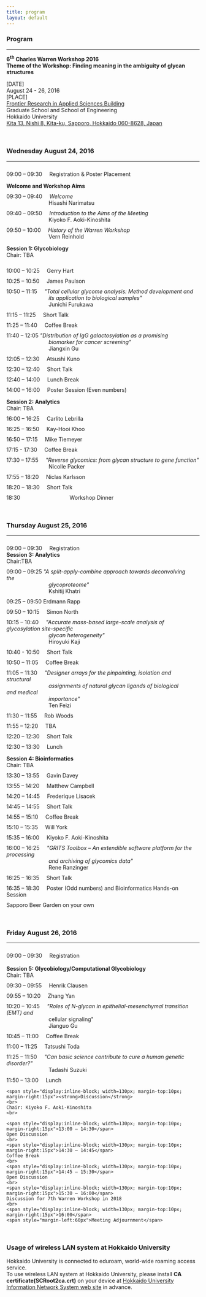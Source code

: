 ```yaml
---
title: program
layout: default
---
```

<!-- MAIN CONTENT -->
<div id="main_content_wrap" class="outer">
  <section id="main_content" class="inner">
<h3>Program</h3>
<hr>
<p><strong>6<sup>th</sup> Charles Warren Workshop 2016<br>
Theme of the Workshop: Finding meaning in the ambiguity of glycan structures</strong></p>
<p>[DATE]<br>
August 24 - 26, 2016<br>
[PLACE]<br>
<a href="http://www.oia.hokudai.ac.jp/maps/?p=sapporo">Frontier Research in Applied Sciences Building</a><br>
Graduate School and School of Engineering<br>
Hokkaido University<br>
<a href="https://goo.gl/maps/JtP1MdrwH5U2">Kita 13, Nishi 8, Kita-ku, Sapporo, Hokkaido 060-8628, Japan</a></p>
<br>

<h3>Wednesday August 24, 2016</h3>
<hr>
<p>
	<span style="display:inline-block; width=130px; margin-top:10px; margin-right:15px">09:00 – 09:30</span>
	Registration &amp; Poster Placement</p>
<p>
	<strong>Welcome and Workshop Aims</strong><br>
	<span style="display:inline-block; width=130px; margin-top:10px; margin-right:15px">09:30 – 09:40</span>
		<span style="font-style:italic">Welcome</span>
	<br>
	<span style="padding-left:110px">Hisashi Narimatsu</span>
	<br>
	<span style="display:inline-block; width=130px; margin-top:10px; margin-right:15px">09:40 – 09:50</span>
	<span style="font-style:italic">Introduction to the Aims of the Meeting</span>
	<br>
	<span style="padding-left:110px">Kiyoko F. Aoki-Kinoshita</span>
	<br>
	<span style="display:inline-block; width=130px; margin-top:10px; margin-right:15px">09:50 – 10:00</span>
	<span style="font-style:italic">History of the Warren Workshop</span>
	<br>
	<span style="padding-left:110px">Vern Reinhold</span>
</p>

<p><strong>Session 1: Glycobiology</strong><br>
Chair: TBA</p>
<p>
	<span style="display:inline-block; width=130px; margin-top:10px; margin-right:15px">10:00 – 10:25</span>
	Gerry Hart
	<!--<span style="font-style:italic">Gerry Hart</span>-->
	<br>
	<!--<span style="padding-left:110px">Gerry Hart</span>
	<br>-->
	<span style="display:inline-block; width=130px; margin-top:10px; margin-right:15px">10:25 – 10:50</span>
	James Paulson
	<br>
	<!--<span style="padding-left:110px">ames Paulson</span>
	<br>-->
	<span style="display:inline-block; width=130px; margin-top:10px; margin-right:15px">10:50 – 11:15</span>
	<span style="font-style:italic">"Total cellular glycome analysis: Method development and 
	<br>
	<span style="padding-left:110px">its application to biological samples"</span>
	</span>
	<br>
	<span style="padding-left:110px">Junichi Furukawa</span>
	<br>
	<span style="display:inline-block; width=130px; margin-top:10px; margin-right:15px">11:15 – 11:25</span>
	Short Talk
	<br>
	<span style="display:inline-block; width=130px; margin-top:10px; margin-right:15px">11:25 – 11:40</span>
	Coffee Break
	<br>
	<span style="display:inline-block; width=130px; margin-top:10px; margin-right:15px">11:40 – 12:05</strong>
	<span style="font-style:italic">"Distribution of IgG galactosylation as a promising
	<br>
	<span style="padding-left:110px">biomarker for cancer screening"</span>
	</span>
	<br>
	<span style="padding-left:110px">Jiangxin Gu</span>
	<br>
	<span style="display:inline-block; width=130px; margin-top:10px; margin-right:15px">12:05 – 12:30</span>
	Atsushi Kuno
	<br>
	<!--<span style="padding-left:110px">Atsushi Kuno</span>
	<br>-->
	<span style="display:inline-block; width=130px; margin-top:10px; margin-right:15px">12:30 – 12:40</span>
	Short Talk
	<br>
	<span style="display:inline-block; width=130px; margin-top:10px; margin-right:15px">12:40 – 14:00</span>
	Lunch Break
	<br>
	<span style="display:inline-block; width=130px; margin-top:10px; margin-right:15px">14:00 – 16:00</span>
	Poster Session (Even numbers)
</p>

<p>
	<strong>Session 2: Analytics</strong>
	<br>
	Chair: TBA
	<br>
	<span style="display:inline-block; width=130px; margin-top:10px; margin-right:15px">16:00 – 16:25</span>
	Carlito Lebrilla
	<br>
	<!--<span style="padding-left:110px">Carlito Lebrilla</span>
	<br>-->
	<span style="display:inline-block; width=130px; margin-top:10px; margin-right:15px">16:25 – 16:50</span>
	Kay-Hooi Khoo
	<br>
	<!--<span style="padding-left:110px">Kay-Hooi Khoo</span>
	<br>-->
	<span style="display:inline-block; width=130px; margin-top:10px; margin-right:15px">16:50 – 17:15</span>
	Mike Tiemeyer
	<br>
	<!--<span style="padding-left:110px">Mike Tiemeyer</span>
	<br>-->
	<span style="display:inline-block; width=130px; margin-top:10px; margin-right:15px">17:15 - 17:30</span>
	Coffee Break
	<br>
	<span style="display:inline-block; width=130px; margin-top:10px; margin-right:15px">17:30 – 17:55</span>
	<span style="font-style:italic">"Reverse glycomics: from glycan structure to gene function"</span>
	<br>
	<span style="padding-left:110px">Nicolle Packer</span>
	<br>
	<span style="display:inline-block; width=130px; margin-top:10px; margin-right:15px">17:55 – 18:20</span>
	Niclas Karlsson
	<br>
	<!--<span style="padding-left:110px">Niclas Karlsson</span>
	<br>-->
	<span style="display:inline-block; width=130px; margin-top:10px; margin-right:15px">18:20 – 18:30</span>
	Short Talk
	<br>
	<span style="display:inline-block; width=130px; margin-top:10px; margin-right:15px">18:30</span>
	<span style="padding-left:110px">Workshop Dinner</span>
</p>
<br>
<h3>Thursday August 25, 2016</h3>
<hr>
<p>
	<span style="display:inline-block; width=130px; margin-top:10px; margin-right:15px">09:00 – 09:30</span>
	Registration
	<br>
	<strong>Session 3: Analytics</strong>
	<br>
	Chair:TBA
	<br>
	<span style="display:inline-block; width=130px; margin-top:10px; margin-right:15px">09:00 – 09:25</strong>	
	<span style="font-style:italic">"A split-apply-combine approach towards deconvolving the
	<br>
	<span style="padding-left:110px">glycoproteome"</span>
	</span>
	<br>
	<span style="padding-left:110px">Kshitij Khatri</span>
	<br>
	<span style="display:inline-block; width=130px; margin-top:10px; margin-right:15px">09:25 – 09:50</strong>
	Erdmann Rapp
	<br>
	<!--<span style="padding-left:110px">Erdmann Rapp</span>
	<br>-->
	<span style="display:inline-block; width=130px; margin-top:10px; margin-right:15px">09:50 – 10:15</span>
	Simon North
	<br>
	<!--<span style="padding-left:110px">Simon North</span>
	<br>-->
	<span style="display:inline-block; width=130px; margin-top:10px; margin-right:15px">10:15 – 10:40</span>
	<span style="font-style:italic">"Accurate mass-based large-scale analysis of glycosylation site-specific
	<br> 
	<span style="padding-left:110px">glycan heterogeneity"</span>
	</span>
	<br>
	<span style="padding-left:110px">Hiroyuki Kaji</span>
	<br>
	<span style="display:inline-block; width=130px; margin-top:10px; margin-right:15px">10:40 - 10:50</span>
	Short Talk
	<br>
	<span style="display:inline-block; width=130px; margin-top:10px; margin-right:15px">10:50 – 11:05</span>
	Coffee Break<br>
	<span style="display:inline-block; width=130px; margin-top:10px; margin-right:15px">11:05 – 11:30</span>
	<span style="font-style:italic">"Designer arrays for the pinpointing, isolation and structural
	<br>
	<span style="padding-left:110px">assignments of natural glycan ligands of biological and medical</span> 
	<br>
	<span style="padding-left:110px">importance"</span>
	</span>
	<br>
	<span style="padding-left:110px">Ten Feizi</span>
	<br>
	<span style="display:inline-block; width=130px; margin-top:10px; margin-right:15px">11:30 – 11:55</span>
	Rob Woods
	<br>
	<!--<span style="padding-left:110px">Rob Woods</span>
	<br>-->
	<span style="display:inline-block; width=130px; margin-top:10px; margin-right:15px">11:55 – 12:20</span>
	TBA
	<br>
	<!--<span style="padding-left:110px">TBA</span>
	<br>-->
	<span style="display:inline-block; width=130px; margin-top:10px; margin-right:15px">12:20 – 12:30</span>
	Short Talk
	<br>
	<!--<span style="padding-left:110px">Short Talk</span>
	<br>-->
	<span style="display:inline-block; width=130px; margin-top:10px; margin-right:15px">12:30 – 13:30</span>
	Lunch</p>

<p>
	<strong>Session 4: Bioinformatics</strong>
	<br>
	Chair: TBA
	<br>
	<span style="display:inline-block; width=130px; margin-top:10px; margin-right:15px">13:30 – 13:55</span>
	Gavin Davey
	<br>
	<!--<span style="padding-left:110px">Gavin Davey</span>
	<br>-->
	<span style="display:inline-block; width=130px; margin-top:10px; margin-right:15px">13:55 – 14:20</span>
	Matthew Campbell
	<br>
	<!--<span style="padding-left:110px">Matthew Campbell</span>
	<br>-->
	<span style="display:inline-block; width=130px; margin-top:10px; margin-right:15px">14:20 – 14:45</span>
	Frederique Lisacek
	<br>
	<!--<span style="padding-left:110px">Frederique Lisacek</span>
	<br>-->
	<span style="display:inline-block; width=130px; margin-top:10px; margin-right:15px">14:45 – 14:55</span>
	Short Talk
	<br>
	<span style="display:inline-block; width=130px; margin-top:10px; margin-right:15px">14:55 – 15:10</span>
	Coffee Break
	<br>
	<span style="display:inline-block; width=130px; margin-top:10px; margin-right:15px">15:10 – 15:35</span>
	Will York
	<br>
	<!--<span style="padding-left:110px">Will York</span>
	<br>-->
	<span style="display:inline-block; width=130px; margin-top:10px; margin-right:15px">15:35 – 16:00</span>
	Kiyoko F. Aoki-Kinoshita
	<br>
	<!--<span style="padding-left:110px">Kiyoko F. Aoki-Kinoshita</span>
	<br>-->
	<span style="display:inline-block; width=130px; margin-top:10px; margin-right:15px">16:00 – 16:25</span>
	<span style="font-style:italic">"GRITS Toolbox – An extendible software platform for the processing
	<br>
	<span style="padding-left:110px">and archiving of glycomics data"</span>
	</span>
	<br>
	<span style="padding-left:110px">Rene Ranzinger</span>
	<br>
	<span style="display:inline-block; width=130px; margin-top:10px; margin-right:15px">16:25 – 16:35</span>
	Short Talk
	<br>
	<!--<span style="padding-left:110px">TBA</span>
	<br>-->
	<span style="display:inline-block; width=130px; margin-top:10px; margin-right:15px">16:35 – 18:30</span>
	Poster (Odd numbers) and Bioinformatics Hands-on Session
	<br>
	<span style="display:inline-block; width=130px; margin-top:10px; margin-right:15px">Sapporo Beer Garden on your own</span>
</p>
<br>

<h3>Friday August 26, 2016</h3>
<hr>
<p>
	<span style="display:inline-block; width=130px; margin-top:10px; margin-right:15px">09:00 – 09:30</span>
	Registration
	<br>
	<br>
    <strong>Session 5: Glycobiology/Computational Glycobiology</strong>
    <br>
	Chair: TBA
	<br>
	<span style="display:inline-block; width=130px; margin-top:10px; margin-right:15px">09:30 – 09:55</span>
	Henrik Clausen
	<br>
	<!--<span style="padding-left:110px">Henrik Clausen</span>
	<br>-->
	<span style="display:inline-block; width=130px; margin-top:10px; margin-right:15px">09:55 – 10:20</span>
	Zhang Yan
	<br>
	<!--<span style="padding-left:110px">Zhang Yan</span>
	<br>-->
	<span style="display:inline-block; width=130px; margin-top:10px; margin-right:15px">10:20 – 10:45</span>
	<span style="font-style:italic">"Roles of N-glycan in epithelial-mesenchymal transition (EMT) and</span>
	<br>
	<span style="padding-left:110px">cellular signaling"</span>
	</span>
	<br>
	<span style="padding-left:110px">Jianguo Gu</span>
	<br>
	<span style="display:inline-block; width=130px; margin-top:10px; margin-right:15px">10:45 – 11:00</span>
	Coffee Break
	<br>
	<span style="display:inline-block; width=130px; margin-top:10px; margin-right:15px">11:00 – 11:25</span>
	Tatsushi Toda<br>
	<!--<span style="padding-left:110px">Tatsushi Toda</span>
	<br>-->
	<span style="display:inline-block; width=130px; margin-top:10px; margin-right:15px">11:25 – 11:50</span>
	<span style="font-style:italic">"Can basic science contribute to cure a human genetic disorder?"</span>
	<br>
	<span style="padding-left:110px">Tadashi Suzuki</span>
	<br>
	<span style="display:inline-block; width=130px; margin-top:10px; margin-right:15px">11:50 – 13:00</span>
	Lunch
	<br>

	<span style="display:inline-block; width=130px; margin-top:10px; margin-right:15px"><strong>Discussion</strong>
	<br>
	Chair: Kiyoko F. Aoki-Kinoshita
	<br>

	<span style="display:inline-block; width=130px; margin-top:10px; margin-right:15px">13:00 – 14:30</span>
	Open Discussion
	<br>
	<span style="display:inline-block; width=130px; margin-top:10px; margin-right:15px">14:30 – 14:45</span>
	Coffee Break
	<br>
	<span style="display:inline-block; width=130px; margin-top:10px; margin-right:15px">14:45 – 15:30</span>
	Open Discussion
	<br>
	<span style="display:inline-block; width=130px; margin-top:10px; margin-right:15px">15:30 – 16:00</span>
	Discussion for 7th Warren Workshop in 2018
	<br>
	<span style="display:inline-block; width=130px; margin-top:10px; margin-right:15px">16:00</span>
	<span style="margin-left:60px">Meeting Adjournment</span>
</p>
<br>

<h3>Usage of wireless LAN system at Hokkaido University</h3>

<p>Hokkaido University is connected to eduroam, world-wide roaming access service.<br>
To use wireless LAN system at Hokkaido University, please install <strong>CA certificate(SCRoot2ca.crt)</strong> on your device at <a href="http://www.hines.hokudai.ac.jp/temporary_LAN/">Hokkaido University Information Network System web site</a> in advance.<br></p>
<br>

 </section>
</div>
